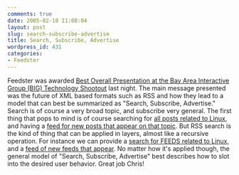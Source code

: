 ```yaml
---
comments: true
date: 2005-02-18 11:08:04
layout: post
slug: search-subscribe-advertise
title: Search, Subscribe, Advertise
wordpress_id: 431
categories:
- Feedster
---
```


Feedster was awarded [Best Overall Presentation at the Bay Area Interactive Group (BIG) Technology Shootout](http://corp.feedster.com/blog/archives/2005/02/feedster_awarde_1.html) last night. The main message presented was the future of XML based formats such as RSS and how they lead to a model that can best be summarized as "Search, Subscribe, Advertise." Search is of course a very broad topic, and subscribe very general. The first thing that pops to mind is of course searching for [all posts related to Linux](http://www.feedster.com/search.php?hl=en&ie=UTF-8&q=linux&sort=date), and having a [feed for new posts that appear on that topic](http://feedster.com/search.php?q=linux&sort=&ie=UTF-8&hl=&content=full&type=rss&feedsterkey=2iWbnYvPbde6QlTY7qhFZq&limit=15). But RSS search is the kind of thing that can be applied in layers, almost like a recursive operation. For instance we can provide a [search for FEEDS related to Linux](http://feedfinder.feedster.com/search.php?db=feeds&sort=relevance&q=linux), and a [feed of new feeds that appear](http://feedster.com/search.php?q=linux&sort=&ie=UTF-8&hl=&content=full&type=rss&feedsterkey=2iWbnYvPbde6QlTY7qhFZq&limit=15&db=feeds). No matter how it's applied though, the general model of "Search, Subscribe, Advertise" best describes how to slot into the desired user behavior. Great job Chris!
